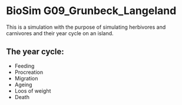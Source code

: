 BioSim G09_Grunbeck_Langeland
===============================

This is a simulation with the purpose of simulating herbivores 
and carnivores and their year cycle on an island.

The year cycle:
---------------
* Feeding
* Procreation
* Migration
* Ageing
* Loos of weight
* Death
